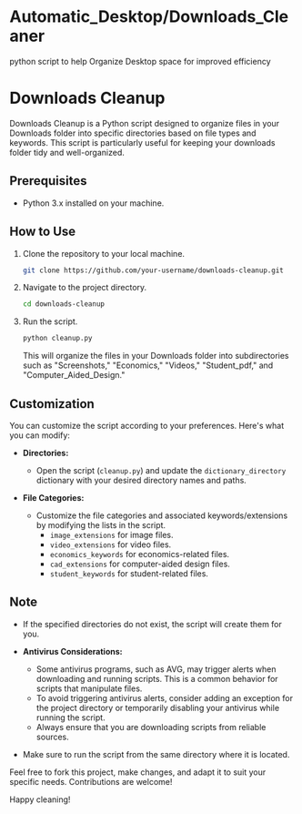 # Automatic_Desktop/Downloads_Cleaner
python script to help Organize Desktop space for improved efficiency

# Downloads Cleanup

Downloads Cleanup is a Python script designed to organize files in your Downloads folder into specific directories based on file types and keywords. This script is particularly useful for keeping your downloads folder tidy and well-organized.

## Prerequisites

- Python 3.x installed on your machine.

## How to Use

1. Clone the repository to your local machine.

    ```bash
    git clone https://github.com/your-username/downloads-cleanup.git
    ```

2. Navigate to the project directory.

    ```bash
    cd downloads-cleanup
    ```

3. Run the script.

    ```bash
    python cleanup.py
    ```

   This will organize the files in your Downloads folder into subdirectories such as "Screenshots," "Economics," "Videos," "Student_pdf," and "Computer_Aided_Design."

## Customization

You can customize the script according to your preferences. Here's what you can modify:

- **Directories:**
    - Open the script (`cleanup.py`) and update the `dictionary_directory` dictionary with your desired directory names and paths.

- **File Categories:**
    - Customize the file categories and associated keywords/extensions by modifying the lists in the script.
        - `image_extensions` for image files.
        - `video_extensions` for video files.
        - `economics_keywords` for economics-related files.
        - `cad_extensions` for computer-aided design files.
        - `student_keywords` for student-related files.
## Note

- If the specified directories do not exist, the script will create them for you.

- **Antivirus Considerations:**
    - Some antivirus programs, such as AVG, may trigger alerts when downloading and running scripts. This is a common behavior for scripts that manipulate files.
    - To avoid triggering antivirus alerts, consider adding an exception for the project directory or temporarily disabling your antivirus while running the script.
    - Always ensure that you are downloading scripts from reliable sources.

- Make sure to run the script from the same directory where it is located.

Feel free to fork this project, make changes, and adapt it to suit your specific needs. Contributions are welcome!

Happy cleaning!
